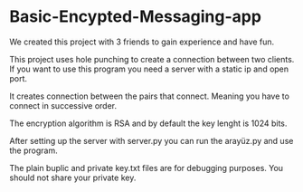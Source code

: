# Basic-Encypted-Messaging-app
We created this project with 3 friends to gain experience and have fun.

This project uses hole punching to create a connection between two clients.
If you want to use this program you need a server with a static ip and open port.

It creates connection between the pairs that connect. Meaning you have to connect in
successive order.

The encryption algorithm is RSA and by default the key lenght is 1024 bits.

After setting up the server with server.py you can run the arayüz.py and use the program.

The plain buplic and private key.txt files are for debugging purposes. You should not share your private key.
